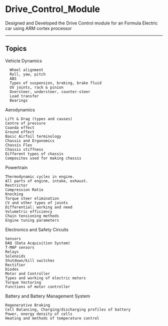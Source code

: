 # Drive_Control_Module
Designed and Developed the Drive Control module for an Formula Electric car using ARM cortex processor


---

## Topics 

Vehicle Dynamics
```
  Wheel alignment
  Roll, yaw, pitch
  ABS
  Types of suspension, braking, brake fluid
  UV joints, rack & pinion
  Oversteer, understeer, counter-steer
  Load transfer
  Bearings
```

Aerodynamics
```
Lift & Drag (types and causes)
Centre of pressure
Coanda effect
Ground effect
Basic Airfoil terminology
Chassis and Ergonomics
Chassis Flex
Chassis stiffness
Different types of chassis
Composites used for making chassis
```

Powertrain
```
Thermodynamic cycles in engine.
All parts of engine, intake, exhaust.
Restrictor
Compression Ratio
Knocking
Torque steer elimination
CV and other types of joints
Differential: working and need
Volumetric efficiency
Chain tensioning methods
Engine tuning parameters
```

Electronics and Safety Circuits
```
Sensors
DAQ (Data Acquisition System)
T-MAP sensors
Relays
Solenoids
Shutdown/kill switches
Rectifier
Diodes
Motor and Controller
Types and working of electric motors
Torque Vectoring
Functions of motor controller
```

Battery and Battery Management System
```
Regenerative Braking
Cell Balancing, Charging/discharging profiles of battery
Power, energy density of cells
Heating and methods of temperature control
```
